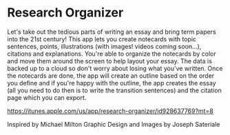 # Research Organizer

Let's take out the tedious parts of writing an essay and bring term papers into the 21st century! This app lets you create notecards with topic sentences, points, illustrations (with images! videos coming soon...), citations and explanations. You're able to organize the notecards by color and move them around the screen to help layout your essay. The data is backed up to a cloud so don't worry about losing what you've written. Once the notecards are done, the app will create an outline based on the order you define and if you're happy with the outline, the app creates the essay (all you need to do then is to write the transition sentences) and the citation page which you can export.

https://itunes.apple.com/us/app/research-organizer/id928637769?mt=8

Inspired by Michael Milton
Graphic Design and Images by Joseph Sateriale
